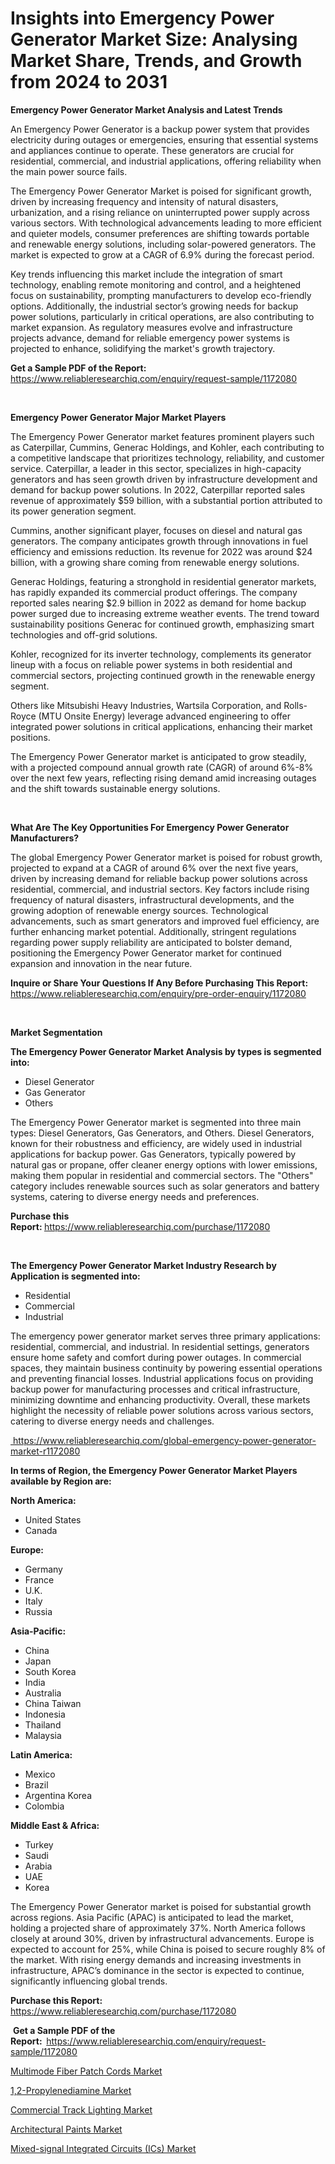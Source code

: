 <p><h1>Insights into Emergency Power Generator Market Size: Analysing Market Share, Trends, and Growth from 2024 to 2031</h1></p><p><strong>Emergency Power Generator Market Analysis and Latest Trends</strong></p>
<p><p>An Emergency Power Generator is a backup power system that provides electricity during outages or emergencies, ensuring that essential systems and appliances continue to operate. These generators are crucial for residential, commercial, and industrial applications, offering reliability when the main power source fails.</p><p>The Emergency Power Generator Market is poised for significant growth, driven by increasing frequency and intensity of natural disasters, urbanization, and a rising reliance on uninterrupted power supply across various sectors. With technological advancements leading to more efficient and quieter models, consumer preferences are shifting towards portable and renewable energy solutions, including solar-powered generators. The market is expected to grow at a CAGR of 6.9% during the forecast period. </p><p>Key trends influencing this market include the integration of smart technology, enabling remote monitoring and control, and a heightened focus on sustainability, prompting manufacturers to develop eco-friendly options. Additionally, the industrial sector’s growing needs for backup power solutions, particularly in critical operations, are also contributing to market expansion. As regulatory measures evolve and infrastructure projects advance, demand for reliable emergency power systems is projected to enhance, solidifying the market's growth trajectory.</p></p>
<p><strong>Get a Sample PDF of the Report:&nbsp;</strong> <a href="https://www.reliableresearchiq.com/enquiry/request-sample/1172080?utm_campaign=1087&utm_medium=2&utm_source=Github&utm_content=ia&utm_term=01102024&utm_id=emergency-power-generator">https://www.reliableresearchiq.com/enquiry/request-sample/1172080</a></p>
<p>&nbsp;</p>
<p><strong>Emergency Power Generator Major Market Players</strong></p>
<p><p>The Emergency Power Generator market features prominent players such as Caterpillar, Cummins, Generac Holdings, and Kohler, each contributing to a competitive landscape that prioritizes technology, reliability, and customer service. Caterpillar, a leader in this sector, specializes in high-capacity generators and has seen growth driven by infrastructure development and demand for backup power solutions. In 2022, Caterpillar reported sales revenue of approximately $59 billion, with a substantial portion attributed to its power generation segment.</p><p>Cummins, another significant player, focuses on diesel and natural gas generators. The company anticipates growth through innovations in fuel efficiency and emissions reduction. Its revenue for 2022 was around $24 billion, with a growing share coming from renewable energy solutions.</p><p>Generac Holdings, featuring a stronghold in residential generator markets, has rapidly expanded its commercial product offerings. The company reported sales nearing $2.9 billion in 2022 as demand for home backup power surged due to increasing extreme weather events. The trend toward sustainability positions Generac for continued growth, emphasizing smart technologies and off-grid solutions.</p><p>Kohler, recognized for its inverter technology, complements its generator lineup with a focus on reliable power systems in both residential and commercial sectors, projecting continued growth in the renewable energy segment.</p><p>Others like Mitsubishi Heavy Industries, Wartsila Corporation, and Rolls-Royce (MTU Onsite Energy) leverage advanced engineering to offer integrated power solutions in critical applications, enhancing their market positions.</p><p>The Emergency Power Generator market is anticipated to grow steadily, with a projected compound annual growth rate (CAGR) of around 6%-8% over the next few years, reflecting rising demand amid increasing outages and the shift towards sustainable energy solutions.</p></p>
<p>&nbsp;</p>
<p><strong>What Are The Key Opportunities For Emergency Power Generator Manufacturers?</strong></p>
<p><p>The global Emergency Power Generator market is poised for robust growth, projected to expand at a CAGR of around 6% over the next five years, driven by increasing demand for reliable backup power solutions across residential, commercial, and industrial sectors. Key factors include rising frequency of natural disasters, infrastructural developments, and the growing adoption of renewable energy sources. Technological advancements, such as smart generators and improved fuel efficiency, are further enhancing market potential. Additionally, stringent regulations regarding power supply reliability are anticipated to bolster demand, positioning the Emergency Power Generator market for continued expansion and innovation in the near future.</p></p>
<p><strong>Inquire or Share Your Questions If Any Before Purchasing This Report:</strong> <a href="https://www.reliableresearchiq.com/enquiry/pre-order-enquiry/1172080?utm_campaign=1087&utm_medium=2&utm_source=Github&utm_content=ia&utm_term=01102024&utm_id=emergency-power-generator">https://www.reliableresearchiq.com/enquiry/pre-order-enquiry/1172080</a></p>
<p>&nbsp;</p>
<p><strong>Market Segmentation</strong></p>
<p><strong>The Emergency Power Generator Market Analysis by types is segmented into:</strong></p>
<p><ul><li>Diesel Generator</li><li>Gas Generator</li><li>Others</li></ul></p>
<p><p>The Emergency Power Generator market is segmented into three main types: Diesel Generators, Gas Generators, and Others. Diesel Generators, known for their robustness and efficiency, are widely used in industrial applications for backup power. Gas Generators, typically powered by natural gas or propane, offer cleaner energy options with lower emissions, making them popular in residential and commercial sectors. The "Others" category includes renewable sources such as solar generators and battery systems, catering to diverse energy needs and preferences.</p></p>
<p><strong>Purchase this Report:&nbsp;</strong><a href="https://www.reliableresearchiq.com/purchase/1172080?utm_campaign=1087&utm_medium=2&utm_source=Github&utm_content=ia&utm_term=01102024&utm_id=emergency-power-generator">https://www.reliableresearchiq.com/purchase/1172080</a></p>
<p>&nbsp;</p>
<p><strong>The Emergency Power Generator Market Industry Research by Application is segmented into:</strong></p>
<p><ul><li>Residential</li><li>Commercial</li><li>Industrial</li></ul></p>
<p><p>The emergency power generator market serves three primary applications: residential, commercial, and industrial. In residential settings, generators ensure home safety and comfort during power outages. In commercial spaces, they maintain business continuity by powering essential operations and preventing financial losses. Industrial applications focus on providing backup power for manufacturing processes and critical infrastructure, minimizing downtime and enhancing productivity. Overall, these markets highlight the necessity of reliable power solutions across various sectors, catering to diverse energy needs and challenges.</p></p>
<p><a href="https://www.reliableresearchiq.com/global-emergency-power-generator-market-r1172080?utm_campaign=1087&utm_medium=2&utm_source=Github&utm_content=ia&utm_term=01102024&utm_id=emergency-power-generator">&nbsp;https://www.reliableresearchiq.com/global-emergency-power-generator-market-r1172080</a></p>
<p><strong>In terms of Region, the Emergency Power Generator Market Players available by Region are:</strong></p>
<p>
    <p> <strong> North America: </strong>
        <ul>
            <li>United States</li>
            <li>Canada</li>
        </ul>
        </p> 
    <p> <strong> Europe: </strong>
        <ul>
            <li>Germany</li>
            <li>France</li>
            <li>U.K.</li>
            <li>Italy</li>
            <li>Russia</li>
        </ul>
        </p> 
    <p> <strong> Asia-Pacific: </strong>
        <ul>
            <li>China</li>
            <li>Japan</li>
            <li>South Korea</li>
            <li>India</li>
            <li>Australia</li>
            <li>China Taiwan</li>
            <li>Indonesia</li>
            <li>Thailand</li>
            <li>Malaysia</li>
        </ul>
        </p> 
    <p> <strong> Latin America: </strong>
        <ul>
            <li>Mexico</li>
            <li>Brazil</li>
            <li>Argentina Korea</li>
            <li>Colombia</li>
        </ul>
        </p> 
    <p> <strong> Middle East & Africa: </strong>
        <ul>
            <li>Turkey</li>
            <li>Saudi</li>
            <li>Arabia</li>
            <li>UAE</li>
            <li>Korea</li>
        </ul>
    </p>
    </p>
<p><p>The Emergency Power Generator market is poised for substantial growth across regions. Asia Pacific (APAC) is anticipated to lead the market, holding a projected share of approximately 37%. North America follows closely at around 30%, driven by infrastructural advancements. Europe is expected to account for 25%, while China is poised to secure roughly 8% of the market. With rising energy demands and increasing investments in infrastructure, APAC’s dominance in the sector is expected to continue, significantly influencing global trends.</p></p>
<p><strong>Purchase this Report: </strong><a href="https://www.reliableresearchiq.com/purchase/1172080?utm_campaign=1087&utm_medium=2&utm_source=Github&utm_content=ia&utm_term=01102024&utm_id=emergency-power-generator">https://www.reliableresearchiq.com/purchase/1172080</a></p>
<p>&nbsp;<strong>Get a Sample PDF of the Report:&nbsp;&nbsp;</strong><a href="https://www.reliableresearchiq.com/enquiry/request-sample/1172080?utm_campaign=1087&utm_medium=2&utm_source=Github&utm_content=ia&utm_term=01102024&utm_id=emergency-power-generator">https://www.reliableresearchiq.com/enquiry/request-sample/1172080</a></p>
<p><strong></strong></p>
<p><p><a href="https://www.linkedin.com/pulse/multimode-fiber-patch-cords-market-size-share-analysis-rljde?utm_campaign=1087&utm_medium=2&utm_source=Github&utm_content=ia&utm_term=01102024&utm_id=emergency-power-generator">Multimode Fiber Patch Cords Market</a></p><p><a href="https://github.com/Annahawkins697/Market-Research-Report-List-1/blob/main/12-propylenediamine-market.md?utm_campaign=1087&utm_medium=2&utm_source=Github&utm_content=ia&utm_term=01102024&utm_id=emergency-power-generator">1,2-Propylenediamine Market</a></p><p><a href="https://www.linkedin.com/pulse/global-commercial-track-lighting-market-size-share-analysis-ugpyc?utm_campaign=1087&utm_medium=2&utm_source=Github&utm_content=ia&utm_term=01102024&utm_id=emergency-power-generator">Commercial Track Lighting Market</a></p><p><a href="https://github.com/MCGEE-CRANECaitlyn/Market-Research-Report-List-1/blob/main/architectural-paints-market.md?utm_campaign=1087&utm_medium=2&utm_source=Github&utm_content=ia&utm_term=01102024&utm_id=emergency-power-generator">Architectural Paints Market</a></p><p><a href="https://issuu.com/reportprime-2/docs/mixed-signal-integrated-circuits-ic_3ed66ecd626f04?utm_campaign=1087&utm_medium=2&utm_source=Github&utm_content=ia&utm_term=01102024&utm_id=emergency-power-generator">Mixed-signal Integrated Circuits (ICs) Market</a></p></p>